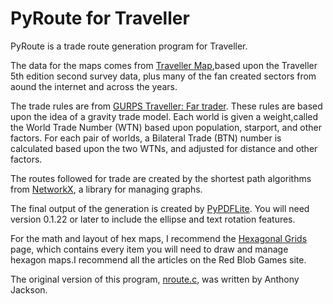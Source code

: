 PyRoute for Traveller
=====================

PyRoute is a trade route generation program for Traveller.

The data for the maps comes from [Traveller Map](http://www.travellermap.com/),based upon the Traveller 5th edition second survey data, plus many of the fan created sectors from aound the internet and across the years.

The trade rules are from [GURPS Traveller: Far trader](http://www.sjgames.com/traveller/fartrader/). These rules are based upon the idea of a gravity trade model. Each world is given a weight,called the World Trade Number (WTN) based upon population, starport, and other factors. For each pair of worlds, a Bilateral Trade (BTN) number is calculated based upon the two WTNs, and adjusted for distance and other factors. 

The routes followed for trade are created by the shortest path algorithms from [NetworkX](http://networkx.github.io/), a library for managing graphs. 

The final output of the generation is created by [PyPDFLite](https://github.com/katerina7479/pypdflite). You will need version 0.1.22 or later to include the ellipse and text rotation features. 


For the math and layout of hex maps, I recommend the [Hexagonal Grids](http://www.redblobgames.com/grids/hexagons/) page, which contains every item you will need to draw and manage hexagon maps.I recommend all the articles on the Red Blob Games site.

The original version of this program, [nroute.c](http://wiki.travellerrpg.com/Nroute.c), was written by Anthony Jackson. 
